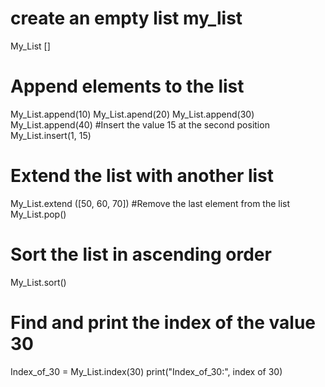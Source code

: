 # create an empty list my_list
My_List []
# Append elements to the list
My_List.append(10)
My_List.apend(20)
My_List.append(30)
My_List.append(40)
#Insert the value 15 at the second position
My_List.insert(1, 15)
# Extend the list with another list
My_List.extend ([50, 60, 70])
#Remove the last element from the list
My_List.pop()
# Sort the list in ascending order
My_List.sort()
# Find and print the index of the value 30
Index_of_30 = My_List.index(30)
print("Index_of_30:", index of 30)
